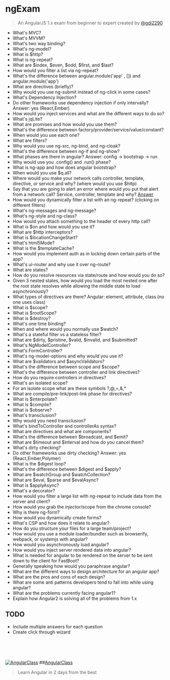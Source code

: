 # ngExam
> An AngularJS 1.x exam from beginner to expert created by [@gdi2290](https://twitter.com/gdi2290)


* What's MVC? 
* What's MVVM?
* What's two way binding?
* What's ng-model?
* What is $http?
* What is ng-repeat?
* What are $index, $even, $odd, $first, and $last?
* How would you filter a list via ng-repeat?
* What's the difference between angular.module('app' , []) and angular.module('app')
* What are directives (briefly)? 
* Why would you use ng-submit instead of ng-click in some cases?
* What's Dependency Injection?
* Do other frameworks use dependency injection if only intervally? Answer: yes (React,Ember)
* How would you inject services and what are the different ways to do so?
* What's jqLite?
* What are promises and how would you use them?
* What's the difference between factory/provider/service/value/constant?
* When would you use each one?
* What are filters?
* Why would you use ng-src, ng-bind, and ng-cloak?
* What's the difference between ng-if and ng-show?
* What phases are there in angular? Answer: config -> bootstrap -> run
* Why would use you .config() and .run() phase?
* What is ng-app and how does angular bootstrap?
* When would you use $q.all?
* Where would you make your network calls controller, template, directive, or service and why? (where would you use $http)
* Say that you are going to alert an error where would you put that alert from a network call? Service, controller, template and why? [Answer](https://gist.github.com/gdi2290/b9d34955f0d3bce2c1b6)
* How would you dynamically filter a list with an ng-repeat? (clicking on different filters)
* What's ng-messages and ng-message?
* What's ng-style and ng-class?
* How would you attach something to the header of every http call?
* What is $on and how would you use it?
* What are $http interceptors?
* What is $locationChangeStart?
* What's html5Mode?
* What is the $templateCache?
* How would you implement auth as in locking down certain parts of the app? 
* What's ui-router and why use it over ng-route?
* What are states?
* How do you resolve resources via state/route and how would you do so?
* Given 3 nested states, how would you load the most nested one after the root state resolves while allowing the middle state to load asynchronously?
* What types of directives are there? Angular: element, attribute, class (no one uses class)
* What is $scope?
* What is $rootScope?
* What is $destroy?
* What's one time binding?
* When and where would you normally use $watch?
* What's a stateful filter vs a stateless filter?
* What are $dirty, $pristine, $valid, $invalid, and $submitted?
* What's NgModelController? 
* What's FormController?
* What's ng-model-options and why would you use it?
* What are $validators and $asyncValidators?
* What's the difference between scope and $scope?
* What's the difference between controller and link directives?
* How do you require controllers in directives?
* What's an isolated scope?
* For an isolate scope what are these symbols ?,@,=,&,*
* What are compile/pre-link/post-link phase for directives?
* What is $interpolate?
* What is $compile?
* What is $observe?
* What's transclusion?
* Why would you need transclusion?
* What's bindToController and controllerAs syntax? 
* What are directives and what are components?
* What's the difference between $broadcast, and $emit?
* What are $timeout and $interval and how do you cancel them?
* What's dirty checking?
* Do other frameworks use dirty checking? Answer: yes (React,Ember,Polymer)
* What is the $digest loop?
* What's the difference between $digest and $apply?
* What are $watchGroup and $watchCollection?
* What are $eval, $parse and $evalAsync?
* What is $applyAsync?
* What's a decorator?
* How would you filter a large list with ng-repeat to include data from the server and client?
* How would you grab the $injector/$scope from the chrome console?
* Why is there ng-form?
* How would you dynamically create forms?
* What's CSP and how does it relate to angular?
* How do you structure your files for a large team/project?
* How would you use a module loader/bundler such as browserify, webpack, or systemjs with angular?
* How would you asynchronously load angular?
* How would you inject server rendered data into angular?
* What is needed for angular to be rendered on the server to be sent down to the client for FastBoot?
* Generally speaking how would you paraphrase angular?
* What are the different ways to design architecture for an angular app?
* What are the pros and cons of each design?
* What are some anti patterns developers tend to fall into while using angular?
* What are the problems currently facing angular1?
* Explain how Angular2 is solving all of the problems from 1.x

## TODO
* Include multiple answers for each question
* Create click through wizard

<br><br><br>

[![AngularClass](https://angularclass.com/images/ng-crown.svg  "Angular Class")](https://angularclass.com)
##[AngularClass](https://angularclass.com)
> Learn Angular in 2 days from the best
